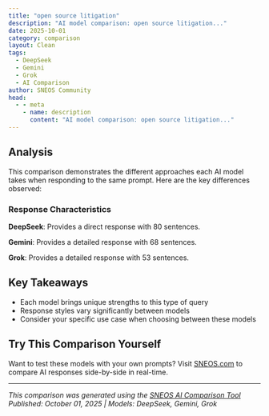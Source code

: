 ```yaml
---
title: "open source litigation"
description: "AI model comparison: open source litigation..."
date: 2025-10-01
category: comparison
layout: Clean
tags:
  - DeepSeek
  - Gemini
  - Grok
  - AI Comparison
author: SNEOS Community
head:
  - - meta
    - name: description
      content: "AI model comparison: open source litigation..."
---
```


<ChatComparison
  title="open source litigation"
  prompt="open source litigation"
  :responses='{
    "DeepSeek": "Of course. \u0022Open source litigation\u0022 refers to legal disputes involving open source software (OSS). These cases have become increasingly common and significant as OSS has become foundational to modern software development.\n\nThis guide will break down the topic into key areas: the common triggers for litigation, the primary legal claims, notable cases, and key takeaways.\n\n### Common Triggers for Open Source Litigation\n\nLitigation typically arises when one party believes another has violated the terms of an open source license or related intellectual property rights.\n\n1.  **License Non-Compliance (The Biggest Cause):** A company uses OSS but fails to adhere to the conditions of its license. This is often the core issue.\n    *   **Failure to Provide Source Code:** For copyleft licenses like the GPL, a company distributes software containing GPL-licensed code but does not make the corresponding source code available to recipients.\n    *   **Failure to Attribute:** Not including required copyright notices, attribution, or the license text in the distributed software.\n    *   **License Incompatibility:** Combining OSS components with conflicting license terms, making it legally impossible to distribute the resulting product.\n\n2.  **Copyright Infringement:** When OSS is used without any license or in violation of its license, the use constitutes copyright infringement. The copyright holder (often the original developer or a foundation) can sue for damages.\n\n3.  **Patent Infringement:** Some open source projects contain patented technology. Licenses like the Apache 2.0 include an express patent grant from contributors. Litigation can occur if:\n    *   A company uses OSS that infringes on a third-party\u0027s patent (unrelated to the project).\n    *   A contributor who granted a patent license later sues users for patent infringement (a scenario modern licenses try to prevent).\n    *   \u0022Patent trolls\u0022 (Non-Practicing Entities) target users of popular OSS, knowing its widespread use.\n\n4.  **Trademark Infringement:** Using the name or logo of an open source project (e.g., \u0022Apache,\u0022 \u0022Kubernetes\u0022) in a way that suggests endorsement or affiliation without permission.\n\n### Primary Legal Theories and Claims\n\nThe lawsuits themselves are typically framed around standard intellectual property claims.\n\n*   **Breach of Contract:** The plaintiff argues that the use of the software is a contract, and the defendant\u0027s failure to comply with the license terms (e.g., not providing source code) is a breach of that contract.\n*   **Copyright Infringement:** This is a stronger claim in many jurisdictions. The argument is that without complying with the license, the defendant has no right to use the software, and thus their use is an unlicensed, infringing copy.\n*   **Patent Infringement:** As described above, related to unauthorized use of patented technology.\n*   **Trademark Infringement:** Unauthorized use of project names or logos.\n\n### Notable Cases in Open Source Litigation\n\nSeveral landmark cases have shaped the legal landscape for OSS.\n\n1.  **Jacobsen v. Katzer (2008) - U.S. Federal Circuit Court of Appeals**\n    *   **Issue:** Whether violating the \u0022artistic license\u0022 (a copyleft license) was merely a breach of contract or also copyright infringement.\n    *   **Significance:** The court ruled that license conditions are enforceable copyright claims, not just contract terms. This was a huge victory for the open source community because it made injunctions and statutory damages available as remedies, making litigation much more powerful.\n\n2.  **SCO Group v. IBM (2003-2021)**\n    *   **Issue:** SCO claimed that IBM had contributed SCO\u0027s proprietary UNIX code to the Linux kernel, violating their contract and copyright.\n    *   **Significance:** This was a long, costly, and highly publicized case that created significant FUD (Fear, Uncertainty, and Doubt) about Linux. Ultimately, SCO largely lost, and the case demonstrated the resilience of the open source development model against aggressive litigation.\n\n3.  **Artifex Software v. Hancom (2017) - U.S. District Court**\n    *   **Issue:** Hancom used the Ghostscript software (licensed under the GPL) in its word processor but did not comply with the GPL\u0027s terms.\n    *   **Significance:** The court denied Hancom\u0027s motion to dismiss, firmly stating that the GPL is an enforceable contract and that using the software without following its terms constituted both a breach of contract and copyright infringement. The case settled, with Hancom agreeing to comply.\n\n4.  **The Versata Litigation (2013-2015)**\n    *   **Issue:** Versata sued Ameriprise for using its proprietary software in a way that violated Versata\u0027s license. Ameriprise argued that Versata\u0027s software used the GPL-licensed XimpleWare, which meant Versata\u0027s own license was invalid due to GPL compliance failure.\n    *   **Significance:** This case highlighted the \u0022viral\u0022 nature of the GPL and the risks of license incompatibility. It showed how open source compliance could be used as a defense in unrelated commercial litigation.\n\n### Key Takeaways and Trends\n\n*   **Compliance is Crucial:** The primary lesson is that open source license compliance is not optional. Companies must have robust Open Source Program Offices (OSPOs) and compliance processes to avoid costly litigation.\n*   **Enforcement is Real:** While many enforcement actions start with a letter from the Software Freedom Law Center (SFLC) or a project like the GPL Compliance Project for Linux, they are fully prepared to litigate, as the cases above show.\n*   **The GPL is Enforceable:** Courts in the U.S. and Europe have consistently upheld the GPL and other copyleft licenses as legally binding.\n*   **Rise of \u0022Trolls\u0022 and Aggressive Enforcers:** There has been an emergence of entities like the **Software Freedom Conservancy** (which pursues compliance for the community\u0027s benefit) and, more controversially, **Patrick McHardy** (a former kernel developer who aggressively pursued GPL compliance for financial gain), highlighting different enforcement models.\n*   **Shift to Permissive Licenses:** Partly due to the litigation risks associated with copyleft, many companies now prefer permissive licenses (Apache 2.0, MIT, BSD) which have fewer conditions and lower compliance complexity.\n\n### How to Mitigate Risk\n\n1.  **Implement an OSPO:** Establish a formal program to manage open source use.\n2.  **Audit Your Code:** Use Software Composition Analysis (SCA) tools to create a Bill of Materials (SBOM) for all your software.\n3.  **Establish Clear Policies:** Create policies for using, contributing to, and releasing open source software.\n4.  **Train Your Developers:** Ensure engineers understand open source licenses and compliance obligations.\n5.  **Seek Legal Counsel:** Work with attorneys who specialize in technology and open source licensing.\n\nIn summary, open source litigation is a mature and critical area of technology law. It underscores that while open source is \u0022free\u0022 in terms of cost, it is not free of legal obligations. Understanding and respecting open source licenses is essential for any organization that develops or distributes software.",
    "Gemini": "Open source litigation refers to legal disputes related to the use, distribution, and licensing of open source software. These disputes can arise from a variety of issues, including:\n\n**Common Areas of Open Source Litigation:**\n\n*   **License Violations:** This is the most frequent type of open source litigation.\n    *   **Failure to Provide Source Code:** Open source licenses (like GPL, LGPL, AGPL) often require that if you distribute a modified version of the software, you must also provide the source code of those modifications.  Failing to do so is a common violation.\n    *   **Improper Attribution:** Many licenses require that you properly attribute the original authors or copyright holders when using the software.  Failure to provide this attribution is another common infringement.\n    *   **Incompatible Licensing:**  Mixing open source code with proprietary code in a way that violates the open source license terms is another common problem.  For example, using GPL-licensed code in a proprietary application without releasing the proprietary application under GPL terms.\n    *   **Distribution Beyond Scope:**  Some licenses place restrictions on how the software can be distributed (e.g., only for non-commercial use).  Distributing the software beyond the permitted scope is a violation.\n\n*   **Copyright Infringement:** This is a more general type of lawsuit, but it can occur in the open source context.  This typically happens when someone takes open source code and uses it in a way that exceeds the permissions granted by the license, or when the software was not properly licensed under an open-source license to begin with.\n\n*   **Patent Infringement:** Open source software, like any software, can potentially infringe on patents. A patent infringement claim alleges that the open source software performs a function or implements a process that is covered by an existing patent.  Defenses often include claims of invalidity of the patent.\n\n*   **Trade Secret Misappropriation:** While less common in the true spirit of open source, disputes can arise where there are allegations that confidential business information has been revealed or used in a manner inconsistent with prior agreements.\n\n*   **Breach of Contract:**  Open source projects may be governed by contracts, such as contributor agreements or license agreements.  Breaching the terms of these agreements can lead to litigation.\n\n*   **Defamation/Libel:**  Disputes can arise from statements made about the software, the project, or the developers involved.\n\n**Parties Involved in Open Source Litigation:**\n\n*   **Plaintiffs:**\n    *   **Copyright Holders:**  The original authors or companies that hold the copyright to the open source code.\n    *   **Open Source Foundations:** Organizations that manage and maintain open source projects (e.g., the Free Software Foundation, the Apache Software Foundation).\n    *   **Companies:**  Companies that have contributed to the open source project and have a vested interest in enforcing its license.\n*   **Defendants:**\n    *   **Companies:**  Often companies that are using open source software in their products or services.\n    *   **Individuals:**  Individual developers who are contributing to or using open source software.\n    *   **Organizations:**  Other organizations, such as universities or non-profits, that are using open source software.\n\n**Key Legal Concepts:**\n\n*   **Copyright Law:**  Provides legal protection for original works of authorship, including software code.  Copyright gives the copyright holder exclusive rights to copy, distribute, modify, and display the work.\n*   **Open Source Licenses:**  Legal agreements that grant users certain rights to use, modify, and distribute the software.  These licenses define the terms and conditions under which the software can be used. Common examples include:\n    *   **GPL (GNU General Public License):** A \u0022copyleft\u0022 license that requires any derivative works to also be licensed under the GPL.\n    *   **LGPL (GNU Lesser General Public License):** A more permissive copyleft license that allows proprietary software to link to LGPL-licensed libraries without being required to release its own source code.\n    *   **MIT License:** A very permissive license that allows users to do almost anything with the software, as long as they include the original copyright notice and disclaimer.\n    *   **Apache License 2.0:** Another permissive license that allows users to use, modify, and distribute the software for any purpose, as long as they comply with the terms of the license.\n    *   **BSD License:** A family of permissive licenses that have similar terms to the MIT License.\n*   **Copyleft:** A licensing scheme that requires derivative works to be licensed under the same terms as the original work. The GPL is an example of a copyleft license.\n*   **Permissive Licenses:** Licenses that allow users to use, modify, and distribute the software with very few restrictions. The MIT License, Apache License, and BSD License are examples of permissive licenses.\n*   **Attribution:** The act of giving credit to the original authors or copyright holders of the open source software.  This is often a requirement of open source licenses.\n*   **Derivative Work:** A work that is based on or derived from another work.  Modifications to open source code typically create a derivative work.\n\n**Examples of Notable Cases:**\n\n*   **Software Freedom Conservancy v. Vizio:**  This case involved allegations that Vizio failed to provide source code for GPL-licensed software used in its smart TVs.  The case settled, with Vizio agreeing to comply with the GPL license.\n*   **Busybox Litigation:**  A series of lawsuits brought by the Software Freedom Law Center on behalf of Busybox developers, alleging violations of the GPL license by various companies. These cases established the importance of GPL enforcement.\n*   **Jacobsen v. Katzer:**  Established that open source licenses are enforceable under copyright law.\n\n**Outcomes of Open Source Litigation:**\n\n*   **Settlement:**  Often, open source litigation is resolved through settlement agreements. These agreements may involve:\n    *   **Compliance with the License:** The defendant agrees to comply with the terms of the open source license.\n    *   **Release of Source Code:** The defendant agrees to release the source code of their modifications.\n    *   **Monetary Damages:** The defendant pays monetary damages to the plaintiff.\n*   **Court Ruling:**  If the case goes to trial, the court will issue a ruling that determines the rights and obligations of the parties.\n*   **Injunctive Relief:**  A court order that requires the defendant to stop infringing on the plaintiff\u0027s rights.\n\n**Preventing Open Source Litigation:**\n\n*   **Understand the Licenses:**  Thoroughly understand the terms and conditions of the open source licenses that you are using.\n*   **Comply with the Licenses:**  Make sure that you are complying with all of the requirements of the open source licenses.\n*   **Maintain Records:**  Keep records of all of the open source software that you are using, as well as the licenses that govern its use.\n*   **Seek Legal Advice:**  If you are unsure about your obligations under an open source license, seek legal advice from an attorney who specializes in open source law.\n*   **Use Compliance Tools:**  Utilize tools (like license scanners) that can assist with identifying licenses and potential conflicts.\n\n**Conclusion:**\n\nOpen source litigation is a complex area of law. It\u0027s crucial to understand the licenses involved and comply with their terms to avoid legal issues.  A proactive approach to license compliance, combined with appropriate legal counsel when needed, is the best strategy for navigating the legal landscape of open source software.\n",
    "Grok": "Open source litigation refers to legal disputes and lawsuits related to open source software, often involving issues such as licensing compliance, copyright infringement, patent claims, or contract disputes. Open source software is typically distributed under licenses like the GNU General Public License (GPL), MIT License, Apache License, or others, which impose specific terms and conditions on how the software can be used, modified, and distributed. When these terms are violated or misinterpreted, litigation may arise.\n\n### Key Issues in Open Source Litigation\n1. **License Violations**: \n   - Failure to comply with the terms of an open source license (e.g., not providing source code when required under the GPL).\n   - Mixing proprietary code with open source code in a way that violates the license.\n\n2. **Copyright Infringement**:\n   - Unauthorized use or distribution of open source software without adhering to the license terms can lead to claims of copyright infringement.\n\n3. **Patent Disputes**:\n   - Some open source software may inadvertently infringe on existing patents, leading to lawsuits from patent holders (often referred to as \u0022patent trolls\u0022).\n\n4. **Contractual Disputes**:\n   - Disagreements over the interpretation of open source licenses or related contracts between contributors, companies, or users.\n\n5. **Copyleft Enforcement**:\n   - Copyleft licenses (like the GPL) require derivative works to also be distributed under the same license. Failure to do so can trigger lawsuits from original authors or organizations like the Free Software Foundation (FSF).\n\n### Notable Open Source Litigation Cases\n1. **SCO Group v. IBM (2003\u20132021)**:\n   - SCO claimed that IBM had improperly contributed proprietary UNIX code to the Linux kernel, violating copyright. This case became a significant and controversial litigation in the open source community, though SCO\u0027s claims were largely dismissed over time.\n\n2. **Jacobsen v. Katzer (2008)**:\n   - This U.S. case involved the Artistic License and clarified that open source licenses are enforceable as contracts. The court ruled that violating the terms of an open source license could result in legal remedies.\n\n3. **BusyBox Lawsuits (2007\u20132012)**:\n   - Developers of BusyBox, a set of open source Unix utilities, filed lawsuits against companies like Verizon and Best Buy for distributing BusyBox in their products without complying with the GPL\u0027s requirement to provide source code. Many of these cases were settled.\n\n4. **Oracle v. Google (2010\u20132021)**:\n   - While not strictly about open source in the traditional sense, this case involved Google\u0027s use of Java APIs (owned by Oracle) in Android. Oracle claimed copyright infringement, and the case raised questions about fair use and the boundaries of open source principles. The U.S. Supreme Court eventually ruled in favor of Google on fair use grounds.\n\n### Organizations Involved in Open Source Litigation\n- **Free Software Foundation (FSF)**: Actively enforces GPL compliance and has initiated or supported lawsuits to protect the principles of free software.\n- **Software Freedom Conservancy (SFC)**: A nonprofit that helps enforce open source licenses and has been involved in litigation on behalf of projects like BusyBox.\n- **Open Source Initiative (OSI)**: While not directly involved in litigation, OSI provides guidance on open source licensing and compliance.\n\n### Challenges in Open Source Litigation\n- **Jurisdictional Issues**: Open source software is often developed and used globally, making it difficult to determine which legal jurisdiction applies.\n- **Enforcement Costs**: Legal action can be expensive, and individual developers or small communities may lack the resources to pursue litigation.\n- **Ambiguity in Licenses**: Some open source licenses have terms that are open to interpretation, leading to disputes.\n- **Community Backlash**: Companies involved in litigation against open source projects may face reputational damage in the developer community.\n\n### Preventing Litigation\n- **License Compliance**: Companies and developers should thoroughly audit their codebases for open source components and ensure compliance with licensing terms.\n- **Clear Documentation**: Properly documenting the use of open source software and maintaining records of licenses can prevent misunderstandings.\n- **Education and Training**: Developers and organizations should be educated on open source licensing to avoid unintentional violations.\n- **Use of Tools**: Automated tools like FOSSology, Black Duck, or Snyk can help identify open source components and associated licenses in a codebase.\n\n### Recent Trends\n- **Increased Corporate Involvement**: As more companies adopt open source software, the potential for litigation has grown, but many disputes are now resolved through negotiation or settlements rather than court battles.\n- **Focus on Compliance**: Organizations are increasingly proactive in ensuring compliance to avoid legal risks.\n- **Rise of Open Source Audits**: Companies often conduct audits during mergers and acquisitions to assess open source liabilities.\n\nOpen source litigation remains a complex and evolving field, balancing the principles of free software with legal and commercial interests. If you\u0027re looking for specific cases, legal advice, or tools for compliance, let me know, and I can dive deeper into those aspects."
  }'
  published-date="23:40"
/>

## Analysis

This comparison demonstrates the different approaches each AI model takes when responding to the same prompt. Here are the key differences observed:

### Response Characteristics

**DeepSeek**: Provides a direct response with 80 sentences. 

**Gemini**: Provides a detailed response with 68 sentences. 

**Grok**: Provides a detailed response with 53 sentences. 

## Key Takeaways

- Each model brings unique strengths to this type of query
- Response styles vary significantly between models
- Consider your specific use case when choosing between these models

## Try This Comparison Yourself

Want to test these models with your own prompts? Visit [SNEOS.com](https://sneos.com) to compare AI responses side-by-side in real-time.

---

*This comparison was generated using the [SNEOS AI Comparison Tool](https://sneos.com)*
*Published: October 01, 2025 | Models: DeepSeek, Gemini, Grok*
